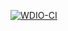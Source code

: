 [![WDIO-CI](https://github.com/Bluemary04/wdioframework/actions/workflows/wdio.ci.yml/badge.svg)](https://github.com/Bluemary04/wdioframework/actions/workflows/wdio.ci.yml)

